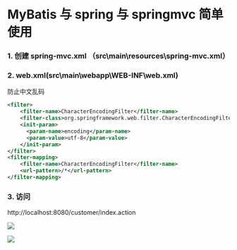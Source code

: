 # MyBatis 与 spring 与 springmvc 简单使用

### 1. 创建 spring-mvc.xml （src\main\resources\spring-mvc.xml）

### 2. web.xml(src\main\webapp\WEB-INF\web.xml)

防止中文乱码
```xml
<filter>
    <filter-name>CharacterEncodingFilter</filter-name>
    <filter-class>org.springframework.web.filter.CharacterEncodingFilter</filter-class>
    <init-param>
      <param-name>encoding</param-name>
      <param-value>utf-8</param-value>
    </init-param>
</filter>
<filter-mapping>
    <filter-name>CharacterEncodingFilter</filter-name>
    <url-pattern>/*</url-pattern>
</filter-mapping>
```


### 3. 访问  
http://localhost:8080/customer/index.action

![](http://javahouse.xyz/20191222192901.png)

![](http://javahouse.xyz/20191222192921.png)